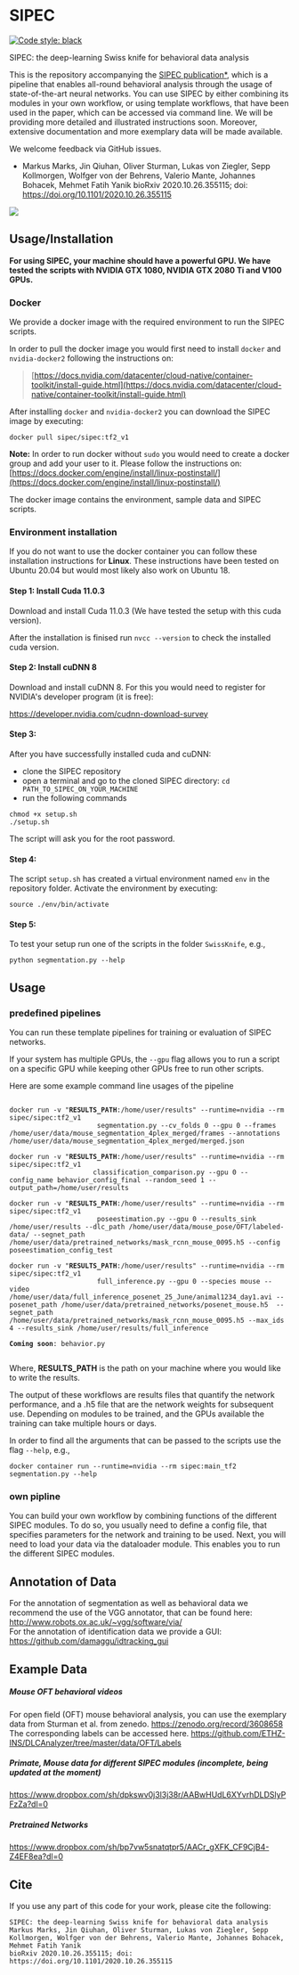 # SIPEC

[![Code style: black](https://img.shields.io/badge/code%20style-black-000000.svg)](https://github.com/psf/black)

SIPEC: the deep-learning Swiss knife for behavioral data analysis


This is the repository accompanying the [SIPEC publication*](https://doi.org/10.1101/2020.10.26.355115), which is a pipeline that enables all-round behavioral analysis through the usage of state-of-the-art neural networks.
You can use SIPEC by either combining its modules in your own workflow, or using template workflows, that have been used in the paper, which can be accessed via command line.
We will be providing more detailed and illustrated instructions soon. Moreover, extensive documentation and more exemplary data will be made available.

We welcome feedback via GitHub issues.


* Markus Marks, Jin Qiuhan, Oliver Sturman, Lukas von Ziegler, Sepp Kollmorgen, Wolfger von der Behrens, Valerio Mante, Johannes Bohacek, Mehmet Fatih Yanik
  bioRxiv 2020.10.26.355115; doi: https://doi.org/10.1101/2020.10.26.355115

![](supp_files/Supplementary%20Video%201.gif)

## Usage/Installation

**For using SIPEC, your machine should have a powerful GPU.
We have tested the scripts with NVIDIA GTX 1080, NVIDIA GTX 2080 Ti and V100 GPUs.**

### Docker

We provide a docker image with the required environment to run the SIPEC scripts.

In order to pull the docker image you would first need to install `docker` and `nvidia-docker2` following the instructions on:

> [https://docs.nvidia.com/datacenter/cloud-native/container-toolkit/install-guide.html](https://docs.nvidia.com/datacenter/cloud-native/container-toolkit/install-guide.html)

After installing `docker` and `nvidia-docker2` you can download the SIPEC image by executing:

```
docker pull sipec/sipec:tf2_v1
```

**Note:** In order to run docker without `sudo` you would need to create a docker group and add your user to it. Please follow the instructions on: [https://docs.docker.com/engine/install/linux-postinstall/](https://docs.docker.com/engine/install/linux-postinstall/) 

The docker image contains the environment, sample data and SIPEC scripts.

### Environment installation

If you do not want to use the docker container you can follow these installation instructions for **Linux**. 
These instructions have been tested on Ubuntu 20.04 but would most likely also work on Ubuntu 18.

#### Step 1: Install Cuda 11.0.3

Download and install Cuda 11.0.3 (We have tested the setup with this cuda version).

After the installation is finised run `nvcc --version` to check the installed cuda version.

#### Step 2: Install cuDNN 8

Download and install cuDNN 8. For this you would need to register for NVIDIA's developer program (it is free):

https://developer.nvidia.com/cudnn-download-survey

#### Step 3:

After you have successfully installed cuda and cuDNN:
* clone the SIPEC repository
* open a terminal and go to the cloned SIPEC directory: `cd PATH_TO_SIPEC_ON_YOUR_MACHINE`
* run the following commands
```
chmod +x setup.sh
./setup.sh
```
The script will ask you for the root password.

#### Step 4:
The script `setup.sh` has created a virtual environment named `env` in the repository folder.
Activate the environment by executing:
```
source ./env/bin/activate
```

#### Step 5:

To test your setup run one of the scripts in the folder `SwissKnife`, e.g.,
```
python segmentation.py --help
```
## Usage

### predefined pipelines

You can run these template pipelines for training or evaluation of SIPEC networks.

If your system has multiple GPUs, the `--gpu` flag allows you to run a script on a specific GPU while keeping other GPUs free to run other scripts.

Here are some example command line usages of the pipeline
<pre><code>
docker run -v "<b>RESULTS_PATH</b>:/home/user/results" --runtime=nvidia --rm sipec/sipec:tf2_v1 
                      segmentation.py --cv_folds 0 --gpu 0 --frames /home/user/data/mouse_segmentation_4plex_merged/frames --annotations /home/user/data/mouse_segmentation_4plex_merged/merged.json

docker run -v "<b>RESULTS_PATH</b>:/home/user/results" --runtime=nvidia --rm sipec/sipec:tf2_v1 
                     classification_comparison.py --gpu 0 --config_name behavior_config_final --random_seed 1 --output_path=/home/user/results

docker run -v "<b>RESULTS_PATH</b>:/home/user/results" --runtime=nvidia --rm sipec/sipec:tf2_v1 
                      poseestimation.py --gpu 0 --results_sink /home/user/results --dlc_path /home/user/data/mouse_pose/OFT/labeled-data/ --segnet_path /home/user/data/pretrained_networks/mask_rcnn_mouse_0095.h5 --config poseestimation_config_test

docker run -v "<b>RESULTS_PATH</b>:/home/user/results" --runtime=nvidia --rm sipec/sipec:tf2_v1 
                      full_inference.py --gpu 0 --species mouse --video /home/user/data/full_inference_posenet_25_June/animal1234_day1.avi --posenet_path /home/user/data/pretrained_networks/posenet_mouse.h5  --segnet_path /home/user/data/pretrained_networks/mask_rcnn_mouse_0095.h5 --max_ids 4 --results_sink /home/user/results/full_inference     

<b>Coming soon</b>: behavior.py

</pre></code>

Where, **RESULTS_PATH** is the path on your machine where you would like to write the results.

The output of these workflows are results files that quantify the network performance, and a .h5 file that are the network weights for subsequent use.
Depending on modules to be trained, and the GPUs available the training can take multiple hours or days.

In order to find all the arguments that can be passed to the scripts use the flag `--help`, e.g.,

```
docker container run --runtime=nvidia --rm sipec:main_tf2 segmentation.py --help
```


### own pipline
You can build your own workflow by combining functions of the different SIPEC modules.
To do so, you usually need to define a config file, that specifies parameters for the network and training to be used.
Next, you will need to load your data via the dataloader module.
This enables you to run the different SIPEC modules.

## Annotation of Data

For the annotation of segmentation as well as behavioral data we recommend the use of the VGG annotator, that can be found here:
http://www.robots.ox.ac.uk/~vgg/software/via/
<br>
For the annotation of identification data we provide a GUI:
https://github.com/damaggu/idtracking_gui

## Example Data

##### Mouse OFT behavioral videos
For open field (OFT) mouse behavioral analysis, you can use the exemplary data from Sturman et al. from zenedo.
https://zenodo.org/record/3608658
The corresponding labels can be accessed here.
https://github.com/ETHZ-INS/DLCAnalyzer/tree/master/data/OFT/Labels

##### Primate, Mouse data for different SIPEC modules (incomplete, being updated at the moment)
https://www.dropbox.com/sh/dpkswv0j3l3j38r/AABwHUdL6XYvrhDLDSlyPFzZa?dl=0

##### Pretrained Networks
https://www.dropbox.com/sh/bp7vw5snatqtpr5/AACr_gXFK_CF9CjB4-Z4EF8ea?dl=0

## Cite

If you use any part of this code for your work, please cite the following:

  ```
  SIPEC: the deep-learning Swiss knife for behavioral data analysis
  Markus Marks, Jin Qiuhan, Oliver Sturman, Lukas von Ziegler, Sepp Kollmorgen, Wolfger von der Behrens, Valerio Mante, Johannes Bohacek, Mehmet Fatih Yanik
  bioRxiv 2020.10.26.355115; doi: https://doi.org/10.1101/2020.10.26.355115
  ```
